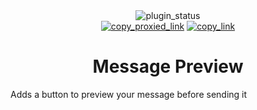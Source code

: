 <!--
    * This file was autogenerated, do not modify it directly
    * https://github.com/nexpid/BunnyPlugins/tree/feat/improve-workspace/scripts/build/modules/readmes.ts
-->

<div align="center">
<img alt="plugin_status" src="https://img.shields.io/badge/plugin_status-finished-a6da95?style=for-the-badge&labelColor=24273a" />
<br/>
<a href="https://bn-plugins.github.io/vd-proxy/vendetta.nexpid.xyz/message-preview"><img alt="copy_proxied_link" src="https://img.shields.io/badge/copy_proxied_link-181926?style=for-the-badge" /></a>
<a href="https://bunny.nexpid.xyz/message-preview"><img alt="copy_link" src="https://img.shields.io/badge/copy_link-1e2030?style=for-the-badge" /></a>
</div>

<h1 align="center">Message Preview</h1>

Adds a button to preview your message before sending it
